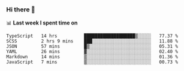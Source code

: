 ### Hi there 👋

<!--
**DBvc/DBvc** is a ✨ _special_ ✨ repository because its `README.md` (this file) appears on your GitHub profile.

Here are some ideas to get you started:

- 🔭 I’m currently working on ...
- 🌱 I’m currently learning ...
- 👯 I’m looking to collaborate on ...
- 🤔 I’m looking for help with ...
- 💬 Ask me about ...
- 📫 How to reach me: ...
- 😄 Pronouns: ...
- ⚡ Fun fact: ...
-->

📊 **Last week I spent time on**
<!--START_SECTION:waka-->

```text
TypeScript   14 hrs          ███████████████████▒░░░░░   77.37 %
SCSS         2 hrs 9 mins    ███░░░░░░░░░░░░░░░░░░░░░░   11.88 %
JSON         57 mins         █▒░░░░░░░░░░░░░░░░░░░░░░░   05.31 %
YAML         26 mins         ▓░░░░░░░░░░░░░░░░░░░░░░░░   02.40 %
Markdown     14 mins         ▒░░░░░░░░░░░░░░░░░░░░░░░░   01.36 %
JavaScript   7 mins          ▒░░░░░░░░░░░░░░░░░░░░░░░░   00.73 %
```

<!--END_SECTION:waka-->
